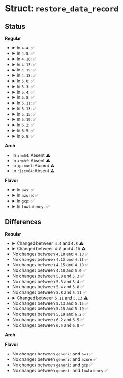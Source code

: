 # Struct: <code>restore_data_record</code>

## Status
<b>Regular</b>
<ul>
<li>
<details>
<summary>In <code>4.4</code>: ✅</summary>

```c
struct restore_data_record {
    long unsigned int jump_address;
    long unsigned int cr3;
    long unsigned int magic;
};
```
</details>
</li>
<li>
<details>
<summary>In <code>4.8</code>: ✅</summary>

```c
struct restore_data_record {
    long unsigned int jump_address;
    long unsigned int jump_address_phys;
    long unsigned int cr3;
    long unsigned int magic;
};
```
</details>
</li>
<li>
<details>
<summary>In <code>4.10</code>: ✅</summary>

```c
struct restore_data_record {
    long unsigned int jump_address;
    long unsigned int jump_address_phys;
    long unsigned int cr3;
    long unsigned int magic;
    u8 e820_digest[16];
};
```
</details>
</li>
<li>
<details>
<summary>In <code>4.13</code>: ✅</summary>

```c
struct restore_data_record {
    long unsigned int jump_address;
    long unsigned int jump_address_phys;
    long unsigned int cr3;
    long unsigned int magic;
    u8 e820_digest[16];
};
```
</details>
</li>
<li>
<details>
<summary>In <code>4.15</code>: ✅</summary>

```c
struct restore_data_record {
    long unsigned int jump_address;
    long unsigned int jump_address_phys;
    long unsigned int cr3;
    long unsigned int magic;
    u8 e820_digest[16];
};
```
</details>
</li>
<li>
<details>
<summary>In <code>4.18</code>: ✅</summary>

```c
struct restore_data_record {
    long unsigned int jump_address;
    long unsigned int jump_address_phys;
    long unsigned int cr3;
    long unsigned int magic;
    u8 e820_digest[16];
};
```
</details>
</li>
<li>
<details>
<summary>In <code>5.0</code>: ✅</summary>

```c
struct restore_data_record {
    long unsigned int jump_address;
    long unsigned int jump_address_phys;
    long unsigned int cr3;
    long unsigned int magic;
    u8 e820_digest[16];
};
```
</details>
</li>
<li>
<details>
<summary>In <code>5.3</code>: ✅</summary>

```c
struct restore_data_record {
    long unsigned int jump_address;
    long unsigned int jump_address_phys;
    long unsigned int cr3;
    long unsigned int magic;
    u8 e820_digest[16];
};
```
</details>
</li>
<li>
<details>
<summary>In <code>5.4</code>: ✅</summary>

```c
struct restore_data_record {
    long unsigned int jump_address;
    long unsigned int jump_address_phys;
    long unsigned int cr3;
    long unsigned int magic;
    u8 e820_digest[16];
};
```
</details>
</li>
<li>
<details>
<summary>In <code>5.8</code>: ✅</summary>

```c
struct restore_data_record {
    long unsigned int jump_address;
    long unsigned int jump_address_phys;
    long unsigned int cr3;
    long unsigned int magic;
    u8 e820_digest[16];
};
```
</details>
</li>
<li>
<details>
<summary>In <code>5.11</code>: ✅</summary>

```c
struct restore_data_record {
    long unsigned int jump_address;
    long unsigned int jump_address_phys;
    long unsigned int cr3;
    long unsigned int magic;
    u8 e820_digest[16];
};
```
</details>
</li>
<li>
<details>
<summary>In <code>5.13</code>: ✅</summary>

```c
struct restore_data_record {
    long unsigned int jump_address;
    long unsigned int jump_address_phys;
    long unsigned int cr3;
    long unsigned int magic;
    long unsigned int e820_checksum;
};
```
</details>
</li>
<li>
<details>
<summary>In <code>5.15</code>: ✅</summary>

```c
struct restore_data_record {
    long unsigned int jump_address;
    long unsigned int jump_address_phys;
    long unsigned int cr3;
    long unsigned int magic;
    long unsigned int e820_checksum;
};
```
</details>
</li>
<li>
<details>
<summary>In <code>5.19</code>: ✅</summary>

```c
struct restore_data_record {
    long unsigned int jump_address;
    long unsigned int jump_address_phys;
    long unsigned int cr3;
    long unsigned int magic;
    long unsigned int e820_checksum;
};
```
</details>
</li>
<li>
<details>
<summary>In <code>6.2</code>: ✅</summary>

```c
struct restore_data_record {
    long unsigned int jump_address;
    long unsigned int jump_address_phys;
    long unsigned int cr3;
    long unsigned int magic;
    long unsigned int e820_checksum;
};
```
</details>
</li>
<li>
<details>
<summary>In <code>6.5</code>: ✅</summary>

```c
struct restore_data_record {
    long unsigned int jump_address;
    long unsigned int jump_address_phys;
    long unsigned int cr3;
    long unsigned int magic;
    long unsigned int e820_checksum;
};
```
</details>
</li>
<li>
<details>
<summary>In <code>6.8</code>: ✅</summary>

```c
struct restore_data_record {
    long unsigned int jump_address;
    long unsigned int jump_address_phys;
    long unsigned int cr3;
    long unsigned int magic;
    long unsigned int e820_checksum;
};
```
</details>
</li>
</ul>
<b>Arch</b>
<ul>
<li>
In <code>arm64</code>: Absent ⚠️
</li>
<li>
In <code>armhf</code>: Absent ⚠️
</li>
<li>
In <code>ppc64el</code>: Absent ⚠️
</li>
<li>
In <code>riscv64</code>: Absent ⚠️
</li>
</ul>
<b>Flavor</b>
<ul>
<li>
<details>
<summary>In <code>aws</code>: ✅</summary>

```c
struct restore_data_record {
    long unsigned int jump_address;
    long unsigned int jump_address_phys;
    long unsigned int cr3;
    long unsigned int magic;
    u8 e820_digest[16];
};
```
</details>
</li>
<li>
<details>
<summary>In <code>azure</code>: ✅</summary>

```c
struct restore_data_record {
    long unsigned int jump_address;
    long unsigned int jump_address_phys;
    long unsigned int cr3;
    long unsigned int magic;
    u8 e820_digest[16];
};
```
</details>
</li>
<li>
<details>
<summary>In <code>gcp</code>: ✅</summary>

```c
struct restore_data_record {
    long unsigned int jump_address;
    long unsigned int jump_address_phys;
    long unsigned int cr3;
    long unsigned int magic;
    u8 e820_digest[16];
};
```
</details>
</li>
<li>
<details>
<summary>In <code>lowlatency</code>: ✅</summary>

```c
struct restore_data_record {
    long unsigned int jump_address;
    long unsigned int jump_address_phys;
    long unsigned int cr3;
    long unsigned int magic;
    u8 e820_digest[16];
};
```
</details>
</li>
</ul>

## Differences
<b>Regular</b>
<ul>
<li>
<details>
<summary>Changed between <code>4.4</code> and <code>4.8</code> ⚠️</summary>
<ul>
<li>
<b>Field added. </b>
<code>long unsigned int jump_address_phys</code>
</li>
</ul>
</details>
</li>
<li>
<details>
<summary>Changed between <code>4.8</code> and <code>4.10</code> ⚠️</summary>
<ul>
<li>
<b>Field added. </b>
<code>u8 e820_digest[16]</code>
</li>
</ul>
</details>
</li>
<li>
No changes between <code>4.10</code> and <code>4.13</code> ✅
</li>
<li>
No changes between <code>4.13</code> and <code>4.15</code> ✅
</li>
<li>
No changes between <code>4.15</code> and <code>4.18</code> ✅
</li>
<li>
No changes between <code>4.18</code> and <code>5.0</code> ✅
</li>
<li>
No changes between <code>5.0</code> and <code>5.3</code> ✅
</li>
<li>
No changes between <code>5.3</code> and <code>5.4</code> ✅
</li>
<li>
No changes between <code>5.4</code> and <code>5.8</code> ✅
</li>
<li>
No changes between <code>5.8</code> and <code>5.11</code> ✅
</li>
<li>
<details>
<summary>Changed between <code>5.11</code> and <code>5.13</code> ⚠️</summary>
<ul>
<li>
<b>Field added. </b>
<code>long unsigned int e820_checksum</code>
</li>
<li>
<b>Field removed. </b>
<code>u8 e820_digest[16]</code>
</li>
</ul>
</details>
</li>
<li>
No changes between <code>5.13</code> and <code>5.15</code> ✅
</li>
<li>
No changes between <code>5.15</code> and <code>5.19</code> ✅
</li>
<li>
No changes between <code>5.19</code> and <code>6.2</code> ✅
</li>
<li>
No changes between <code>6.2</code> and <code>6.5</code> ✅
</li>
<li>
No changes between <code>6.5</code> and <code>6.8</code> ✅
</li>
</ul>
<b>Arch</b>
<ul>
</ul>
<b>Flavor</b>
<ul>
<li>
No changes between <code>generic</code> and <code>aws</code> ✅
</li>
<li>
No changes between <code>generic</code> and <code>azure</code> ✅
</li>
<li>
No changes between <code>generic</code> and <code>gcp</code> ✅
</li>
<li>
No changes between <code>generic</code> and <code>lowlatency</code> ✅
</li>
</ul>
